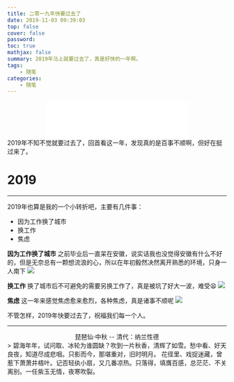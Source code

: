 ```yaml
---
title: 二零一九年快要过去了
date: 2019-11-03 09:39:03
top: false
cover: false
password:
toc: true
mathjax: false
summary: 2019年马上就要过去了，真是好快的一年啊。
tags:
	- 随笔
categories:
	- 随笔
---
```


<div align="middle"><iframe frameborder="no" border="0" marginwidth="0" marginheight="0" width=330 height=86 src="//music.163.com/outchain/player?type=2&id=421091290&auto=1&height=66" muted="muted"></iframe></div>
2019年不知不觉就要过去了，回首看这一年，发现真的是百事不顺啊，但好在挺过来了。

# 2019
---
2019年也算是我的一个小转折吧，主要有几件事：
* 因为工作换了城市
* 换工作
* 焦虑

**因为工作换了城市** 之前毕业后一直呆在安徽，说实话我也没觉得安徽有什么不好的，但是无奈总有一颗想流浪的心，所以在年初毅然决然离开熟悉的环境，只身一人南下
![](3.jpg)

**换工作** 换了城市后不可避免的需要另换工作了，真是被坑了好大一波，难受😫
![](2.jpg)

**焦虑** 这一年来感觉焦虑愈来愈烈，各种焦虑，真是诸事不顺呢
![](1.jpg)

不管怎样，2019年快要过去了，祝福我们每一个人。

------




<div align="middle">琵琶仙·中秋	
	-- 清代：纳兰性德
</div>
> 碧海年年，试问取、冰轮为谁圆缺？吹到一片秋香，清辉了如雪。愁中看、好天良夜，知道尽成悲咽。只影而今，那堪重对，旧时明月。
花径里、戏捉迷藏，曾惹下萧萧井梧叶。记否轻纨小扇，又几番凉热。只落得，填膺百感，总茫茫、不关离别。一任紫玉无情，夜寒吹裂。 